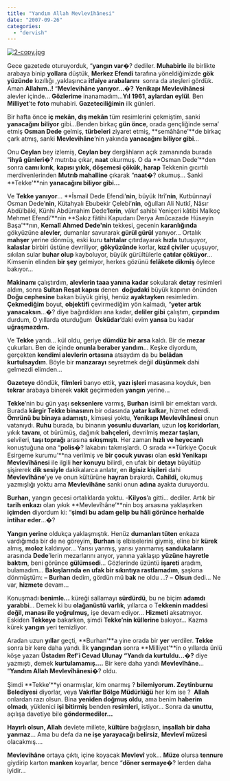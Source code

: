 ```yaml
---
title: "Yandım Allah Mevlevîhânesi"
date: "2007-09-26"
categories: 
  - "dervish"
---
```


[![2-copy.jpg](/uploads/2007/09/2-copy.jpg)](/uploads/2007/09/2-copy.jpg "2-copy.jpg")

Gece gazetede oturuyorduk, “**yangın var**�? dediler. **Muhabirle** ile birlikte arabaya binip **yollara** düştük, **Merkez Efendi** tarafına yöneldiğimizde **gök yüzünde** kızıllığı ,yaklaşınca **itfaiye arabalarını**  sonra da ateşleri gördük. Aman **Allahım..!** “**Mevlevihâne yanıyor...�?** **Yenikapı Mevlevihânesi** alevler içinde... **Gözlerime** inanamadım...**Yıl 1961, aylardan eylül**. Ben **Milliyet**'te **foto** muhabiri. **Gazeteciliğimin** ilk günleri.

Bir hafta önce **iç mekân, dış mekân** tüm resimlerini çekmiştim, sanki **yanacağını biliyor** gibi...Benden birkaç **gün önce**, orada gençliğinde sema’ etmiş **Osman Dede** gelmiş, **türbeleri** ziyaret etmiş, **semâhâne'**de birkaç çark atmış, sanki **Mevlevihâne**’nin yakında **yanacağını biliyor gibi**...

Onu **Ceylan** bey izlemiş, **Ceylan bey** dergâhların açık zamanında burada “**ihyâ günleri**�? mutrıba çıkar, **naat** okurmuş. O da **Osman Dede’**den sonra **camı kırık**, **kapısı yıkık, döşemesi çökük, harap** Tekkenin gıcırtılı merdivenlerinden **Mutrıb mahalline** çıkarak “**naat**�? okumuş... Sanki **Tekke'**nin **yanacağını biliyor gibi...**

Ve **Tekke yanıyor**... **İsmail Dede Efendi’**nin**, büyük Itrî’**nin**, Kutbünnayî Osman Dede’**nin**, Kütahyalı Ebubekir Çelebi’**nin**, oğulları Ali Nutkî, Nâsır Abdülbâki, Künhi Abdürrahim Dede’**lerin**, vâkıf sahibi Yeniçeri kâtibi Malkoç Mehmet Efendi’**nin **Sakız fâtihi Kapudanı Derya Amûcazade Hüseyin Başa'**nın, **Kemalî** **Ahmed Dede'nin** tekkesi, gecenin **karanlığında** gökyüzüne **alevler,** dumanlar savurarak **gürül gürül** yanıyor... Ortalık **mahşer** yerine dönmüş, eski kuru **tahtalar** çıtırdayarak **hızla** tutuşuyor, **kalaslar** birbiri üstüne devriliyor, **gökyüzünde** korlar, **kızıl çiviler** uçuşuyor, sıkılan sular **buhar olup** kayboluyor, büyük gürültülerle **çatılar çöküyor**... Kimsenin elinden **bir şey** gelmiyor, herkes gözünü **felâkete dikmiş** öylece bakıyor...

**Makinamı** çalıştırdım, **alevlerin taaa yanına kadar** sokularak **detay** resimleri aldım, sonra **Sultan Reşat kapısı** denen  **doğudaki** büyük kapının önünden **Doğu cephesine** bakan büyük girişi, henüz **ayaktayken** resimledim. **Çekmediğim** boyut, **objektifi** çevirmediğim yön kalmadı, “**yeter artık yanacaksın**...�? diye bağırdıkları ana kadar, **deliler gibi** çalıştım, **çırpındım** durdum, O yıllarda oturduğum  **Üsküdar**’daki evim **yansa** bu kadar **uğraşmazdım.**

Ve **Tekke** yandı... kül oldu, geriye **dümdüz bir arsa** kaldı. Bir de **mezar** çukurları. Ben de içinde **onunla beraber yandım**... Keşke diyordum, gerçekten **kendimi alevlerin ortasına** atsaydım da bu **belâdan kurtulsaydım**. Böyle bir **manzarayı** seyretmek değil **düşünmek** dahi gelmezdi elimden...

**Gazeteye** döndük, **filmleri** banyo ettik, **yazı işleri** masasına koyduk, ben **tekrar** arabaya binerek **vakit** geçirmeden **yangın** yerine...

**Tekke**’nin bu gün yaşı **seksenlere** varmış, **Burhan** isimli bir emektarı vardı. Burada **kârgir Tekke binasının** bir odasında **yatar kalkar**, hizmet ederdi. **Ömrünü bu binaya adamıştı,** kimsesi yoktu, **Yenikapı Mevlevîhânesi** onun vatanıydı. **Ruhu** burada, bu binanın **yosunlu duvarları**, uzun **loş koridorları**, yıkık **tavanı**, ot bürümüş, dağınık **bahçeleri,** devrilmiş **mezar taşları,** selvileri, **taşı toprağı** arasına **sıkışmıştı**. Her zaman **hızlı ve heyecanlı** konuştuğuna ona “**polis**�? lakabını takmışlardı. O sırada **Türkiye Çocuk Esirgeme kurumu’**na verilmiş ve **bir çocuk yuvası** olan **eski Yenikapı Mevlevîhânesi** ile ilgili **her konuyu** bilirdi, en ufak bir **detayı** büyütüp şişirerek **dik sesiyle** dakikalarca anlatır, en **ilgisiz kişileri** dahi **Mevlevîhâne**’ye ve onun kültürüne **hayran** bırakırdı. **Cahildi,** okumuş yazmışlığı yoktu ama **Mevlevîhâne** sanki onun **adına** ayakta duruyordu.

**Burhan,** yangın gecesi ortalıklarda yoktu. -**Kilyos**’a gitti... dediler. Artık bir **tarih enkazı** olan yıkık **Mevlevîhâne’**nin boş arsasına yaklaşırken  **içimden** diyordum ki: “**şimdi bu adam gelip bu hâli görünce herhalde intihar eder**...�?

**Yangın yerine** oldukça yaklaşmıştık. Henüz **dumanları tüten** enkaza vardığımda bir de ne göreyim, **Burhan** iş elbiselerini giymiş, eline bir **kürek** almış, **moloz** kaldırıyor... Yarısı yanmış, yarısı yanmamış **sandukaların** arasında **Dede**’lerin mezarlarını arıyor, yanına yaklaşıp **yüzüne hayretle baktım**, beni görünce **gülümsedi**... Gözlerinde üzüntü **işareti** aradım, bulamadım... **Bakışlarında en ufak bir sıkıntıya rastlamadım**, şaşkına dönmüştüm: – **Burhan** dedim, gördün mü **bak** ne oldu ...? – **Olsun** dedi... Ne var, **hizmete** devam...

Konuşmadı **benimle...** küreği sallamayı **sürdürdü**, bu ne biçim **adamdı yarabbi**... Demek ki bu **olağanüstü varlık**, yıllarca o T**ekkenin maddesi değil, manası ile yoğrulmuş,** işe devam ediyor... **Hizmeti** aksatmıyor. Eskiden **Tekkeye** bakarken, şimdi **Tekke’nin küllerine** bakıyor... Kazma kürek **yangın** yeri temizliyor.

Aradan uzun **yıllar** geçti, **Burhan’**a yine orada bir **yer** verdiler. **Tekke** sonra bir kere daha yandı. İlk **yangından** sonra **Milliyet’**in o yıllarda ünlü köşe yazarı **Üstadım Ref’i Cevad Ulunay “Yandı da kurtuldu...�?** diye yazmıştı, demek **kurtulamamış....** Bir kere daha yandı **Mevlevîhâne**... “**Yandım Allah Mevlevîhânesi**�? oldu.

Şimdi **Tekke’**yi onarmışlar, kim onarmış ? **bilemiyorum. Zeytinburnu Belediyesi** diyorlar, veya **Vakıflar Bölge Müdürlüğü** her kim ise ?  **Allah** onlardan razı olsun. Bina **yeniden doğmuş oldu**, ama benim **haberim olmadı**, yüklenici **işi bitirmiş** benden **resimleri,** istiyor... Sonra da **unuttu**, açılışa davetiye bile **göndermediler...**

**Hayırlı olsun, Allah** devlete millete, **kültüre** bağışlasın, **inşallah bir daha yanmaz**... Ama bu defa da **ne işe yarayacağı belirsiz**, **Mevlevî müzesi** olacakmış....

**Mevlevihâne** ortaya çıktı, içine koyacak **Mevlevî** yok... **Müze** olursa **tennure** giydirip karton **manken** koyarlar, bence “**döner sermaye**�? lerden daha iyidir...
